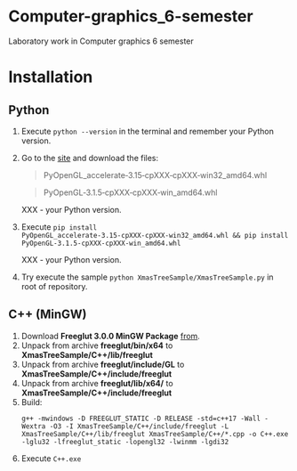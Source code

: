 # Computer-graphics_6-semester
Laboratory work in Computer graphics 6 semester

# Installation
## Python
1. Execute `python --version` in the terminal and remember your Python version.
2. Go to the [site](https://www.lfd.uci.edu/~gohlke/pythonlibs/#pyopengl) and download the files:
    > PyOpenGL_accelerate‑3.15‑cpXXX‑cpXXX‑win32_amd64.whl

    > PyOpenGL‑3.1.5‑cpXXX‑cpXXX‑win_amd64.whl

    XXX - your Python version.
3. Execute `pip install PyOpenGL_accelerate‑3.15‑cpXXX‑cpXXX‑win32_amd64.whl && pip install PyOpenGL‑3.1.5‑cpXXX‑cpXXX‑win_amd64.whl`

    XXX - your Python version.
4. Try execute the sample `python XmasTreeSample/XmasTreeSample.py` in root of repository.

## C++ (MinGW)
1. Download **Freeglut 3.0.0 MinGW Package** [from](https://www.transmissionzero.co.uk/software/freeglut-devel).
2. Unpack from archive **freeglut/bin/x64** to **XmasTreeSample/C++/lib/freeglut**
3. Unpack from archive **freeglut/include/GL** to **XmasTreeSample/C++/include/freeglut**
4. Unpack from archive **freeglut/lib/x64/** to **XmasTreeSample/C++/include/freeglut**
5. Build:
    ```
    g++ -mwindows -D FREEGLUT_STATIC -D RELEASE -std=c++17 -Wall -Wextra -O3 -I XmasTreeSample/C++/include/freeglut -L XmasTreeSample/C++/lib/freeglut XmasTreeSample/C++/*.cpp -o C++.exe -lglu32 -lfreeglut_static -lopengl32 -lwinmm -lgdi32
    ```
6. Execute `C++.exe`